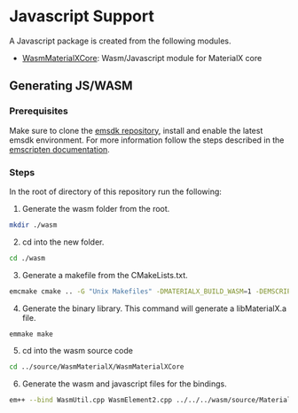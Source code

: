 # Javascript Support

A Javascript package is created from the following modules.

- [WasmMaterialXCore](WasmMaterialXCore): Wasm/Javascript module for MaterialX core

## Generating JS/WASM

### Prerequisites

Make sure to clone the [emsdk repository](https://github.com/emscripten-core/emsdk), install and enable the latest emsdk environment.
For more information follow the steps described in the [emscripten documentation](https://emscripten.org/docs/getting_started/downloads.html). 

### Steps
In the root of directory of this repository run the following:

1. Generate the wasm folder from the root.

```sh
mkdir ./wasm
```

2. cd into the new folder.

```sh
cd ./wasm
```

3. Generate a makefile from the CMakeLists.txt. 

```sh
emcmake cmake .. -G "Unix Makefiles" -DMATERIALX_BUILD_WASM=1 -DEMSCRIPTEN=1
```

4. Generate the binary library. This command will generate a libMaterialX.a file.

```sh
emmake make
```

5. cd into the wasm source code

```sh
cd ../source/WasmMaterialX/WasmMaterialXCore
```

6. Generate the wasm and javascript files for the bindings.

```sh
em++ --bind WasmUtil.cpp WasmElement2.cpp ../../../wasm/source/MaterialXCore/libMaterialXCore.a -I../../ -std=c++17 -s WASM=1 -s DISABLE_EXCEPTION_CATCHING=0 -o ../MaterialXCore.js
```
